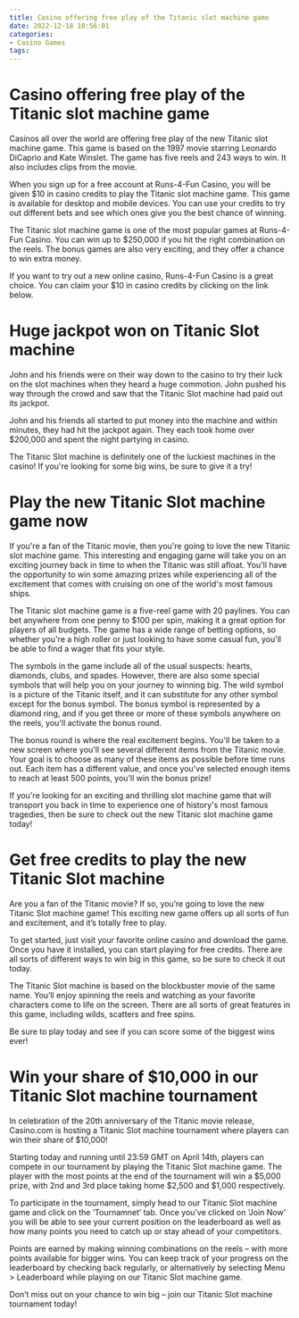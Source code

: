 ```yaml
---
title: Casino offering free play of the Titanic slot machine game 
date: 2022-12-18 10:56:01
categories:
- Casino Games
tags:
---
```



#  Casino offering free play of the Titanic slot machine game 

Casinos all over the world are offering free play of the new Titanic slot machine game. This game is based on the 1997 movie starring Leonardo DiCaprio and Kate Winslet. The game has five reels and 243 ways to win. It also includes clips from the movie.

When you sign up for a free account at Runs-4-Fun Casino, you will be given $10 in casino credits to play the Titanic slot machine game. This game is available for desktop and mobile devices. You can use your credits to try out different bets and see which ones give you the best chance of winning.

The Titanic slot machine game is one of the most popular games at Runs-4-Fun Casino. You can win up to $250,000 if you hit the right combination on the reels. The bonus games are also very exciting, and they offer a chance to win extra money.

If you want to try out a new online casino, Runs-4-Fun Casino is a great choice. You can claim your $10 in casino credits by clicking on the link below.

#  Huge jackpot won on Titanic Slot machine 

John and his friends were on their way down to the casino to try their luck on the slot machines when they heard a huge commotion. John pushed his way through the crowd and saw that the Titanic Slot machine had paid out its jackpot.

John and his friends all started to put money into the machine and within minutes, they had hit the jackpot again. They each took home over $200,000 and spent the night partying in casino.

The Titanic Slot machine is definitely one of the luckiest machines in the casino! If you're looking for some big wins, be sure to give it a try!

#  Play the new Titanic Slot machine game now 

If you're a fan of the Titanic movie, then you're going to love the new Titanic slot machine game. This interesting and engaging game will take you on an exciting journey back in time to when the Titanic was still afloat. You'll have the opportunity to win some amazing prizes while experiencing all of the excitement that comes with cruising on one of the world's most famous ships.

The Titanic slot machine game is a five-reel game with 20 paylines. You can bet anywhere from one penny to $100 per spin, making it a great option for players of all budgets. The game has a wide range of betting options, so whether you're a high roller or just looking to have some casual fun, you'll be able to find a wager that fits your style.

The symbols in the game include all of the usual suspects: hearts, diamonds, clubs, and spades. However, there are also some special symbols that will help you on your journey to winning big. The wild symbol is a picture of the Titanic itself, and it can substitute for any other symbol except for the bonus symbol. The bonus symbol is represented by a diamond ring, and if you get three or more of these symbols anywhere on the reels, you'll activate the bonus round.

The bonus round is where the real excitement begins. You'll be taken to a new screen where you'll see several different items from the Titanic movie. Your goal is to choose as many of these items as possible before time runs out. Each item has a different value, and once you've selected enough items to reach at least 500 points, you'll win the bonus prize!

If you're looking for an exciting and thrilling slot machine game that will transport you back in time to experience one of history's most famous tragedies, then be sure to check out the new Titanic slot machine game today!

#  Get free credits to play the new Titanic Slot machine 

Are you a fan of the Titanic movie? If so, you’re going to love the new Titanic Slot machine game! This exciting new game offers up all sorts of fun and excitement, and it’s totally free to play.

To get started, just visit your favorite online casino and download the game. Once you have it installed, you can start playing for free credits. There are all sorts of different ways to win big in this game, so be sure to check it out today.

The Titanic Slot machine is based on the blockbuster movie of the same name. You’ll enjoy spinning the reels and watching as your favorite characters come to life on the screen. There are all sorts of great features in this game, including wilds, scatters and free spins.

Be sure to play today and see if you can score some of the biggest wins ever!

#  Win your share of $10,000 in our Titanic Slot machine tournament

In celebration of the 20th anniversary of the Titanic movie release, Casino.com is hosting a Titanic Slot machine tournament where players can win their share of $10,000!

Starting today and running until 23:59 GMT on April 14th, players can compete in our tournament by playing the Titanic Slot machine game. The player with the most points at the end of the tournament will win a $5,000 prize, with 2nd and 3rd place taking home $2,500 and $1,000 respectively.

To participate in the tournament, simply head to our Titanic Slot machine game and click on the ‘Tournamnet’ tab. Once you’ve clicked on ‘Join Now’ you will be able to see your current position on the leaderboard as well as how many points you need to catch up or stay ahead of your competitors.

Points are earned by making winning combinations on the reels – with more points available for bigger wins. You can keep track of your progress on the leaderboard by checking back regularly, or alternatively by selecting Menu > Leaderboard while playing on our Titanic Slot machine game.

Don’t miss out on your chance to win big – join our Titanic Slot machine tournament today!